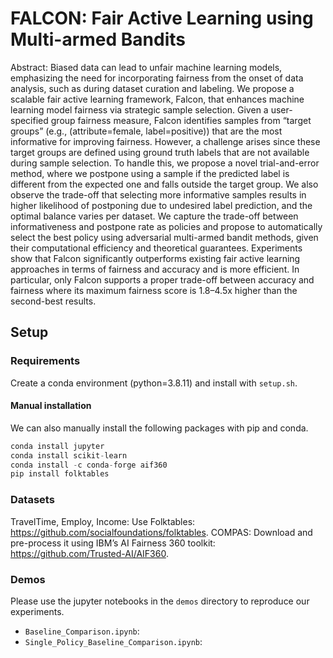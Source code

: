 # FALCON: Fair Active Learning using Multi-armed Bandits
Abstract: Biased data can lead to unfair machine learning models, emphasizing the need for incorporating fairness from the onset of data analysis, such as during dataset curation and labeling. We propose a scalable fair active learning framework, Falcon, that enhances machine learning model fairness via strategic sample selection. Given a user-specified group fairness measure, Falcon identifies samples from “target groups” (e.g., (attribute=female, label=positive)) that are the most informative for improving fairness. However, a challenge arises since these target groups are defined using ground truth labels that are not available during sample selection. To handle this, we propose a novel trial-and-error method, where we postpone using a sample if the predicted label is different from the expected one and falls outside the target group. We also observe the trade-off that selecting more informative samples results in higher likelihood of postponing due to undesired label prediction, and the optimal balance varies per dataset. We capture the trade-off between informativeness and postpone rate as policies and propose to automatically select the best policy using adversarial multi-armed bandit methods, given their computational efficiency and theoretical guarantees. Experiments show that Falcon significantly outperforms existing fair active learning approaches in terms of fairness and accuracy and is more efficient. In particular, only Falcon supports a proper trade-off between accuracy and fairness where its maximum fairness score is 1.8–4.5x higher than the second-best results.

## Setup

### Requirements
Create a conda environment (python=3.8.11) and install with ```setup.sh```.

#### Manual installation
We can also manually install the following packages with pip and conda.
```python
conda install jupyter
conda install scikit-learn
conda install -c conda-forge aif360
pip install folktables
```

### Datasets
<!-- You also need to manually install the COMPAS dataset from IBM’s AI Fairness 360 toolkit: https://github.com/Trusted-AI/AIF360. -->
TravelTime, Employ, Income: Use Folktables: https://github.com/socialfoundations/folktables.
COMPAS: Download and pre-process it using IBM’s AI Fairness 360 toolkit: https://github.com/Trusted-AI/AIF360.

### Demos
Please use the jupyter notebooks in the ```demos``` directory to reproduce our experiments.
* ```Baseline_Comparison.ipynb```:
* ```Single_Policy_Baseline_Comparison.ipynb```:
